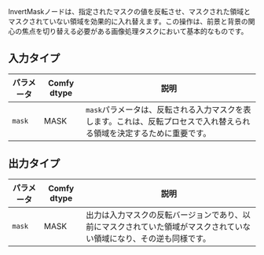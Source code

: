 
InvertMaskノードは、指定されたマスクの値を反転させ、マスクされた領域とマスクされていない領域を効果的に入れ替えます。この操作は、前景と背景の関心の焦点を切り替える必要がある画像処理タスクにおいて基本的なものです。

## 入力タイプ

| パラメータ | Comfy dtype | 説明 |
|-----------|--------------|-------------|
| `mask`    | MASK         | `mask`パラメータは、反転される入力マスクを表します。これは、反転プロセスで入れ替えられる領域を決定するために重要です。 |

## 出力タイプ

| パラメータ | Comfy dtype | 説明 |
|-----------|--------------|-------------|
| `mask`    | MASK         | 出力は入力マスクの反転バージョンであり、以前にマスクされていた領域がマスクされていない領域になり、その逆も同様です。 |

